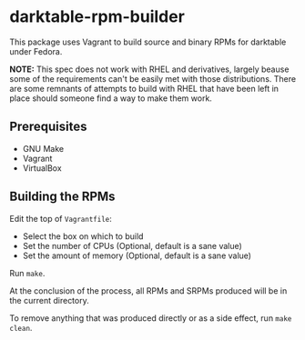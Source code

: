 # darktable-rpm-builder

This package uses Vagrant to build source and binary RPMs for
darktable under Fedora.

**NOTE:** This spec does not work with RHEL and derivatives, largely
beause some of the requirements can't be easily met with those 
distributions.  There are some remnants of attempts to build with
RHEL that have been left in place should someone find a way to make
them work.


## Prerequisites

 * GNU Make
 * Vagrant
 * VirtualBox


## Building the RPMs

Edit the top of `Vagrantfile`:

 * Select the box on which to build
 * Set the number of CPUs (Optional, default is a sane value)
 * Set the amount of memory (Optional, default is a sane value)

Run `make`.

At the conclusion of the process, all RPMs and SRPMs produced will be in the
current directory.


To remove anything that was produced directly or as a side effect, run
`make clean`.
